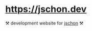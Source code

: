 # https://jschon.dev

:hammer_and_pick: development website for [jschon](https://github.com/marksparkza/jschon) :hammer_and_pick:
